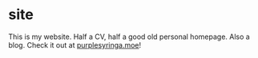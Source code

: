 # site

This is my website. Half a CV, half a good old personal homepage. Also a blog. Check it out at [purplesyringa.moe](https://purplesyringa.moe)!
